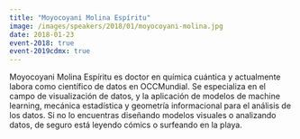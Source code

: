 ```yaml
---
title: "Moyocoyani Molina Espíritu"
image: /images/speakers/2018/01/moyocoyani-molina.jpg
date: 2018-01-23
event-2018: true
event-2019cdmx: true
---
```


Moyocoyani Molina Espíritu es doctor en química cuántica y actualmente labora como científico de datos en OCCMundial. Se especializa en el campo de visualización de datos, y la aplicación de modelos de machine learning, mecánica estadística y geometría informacional para el análisis de los datos. Si no lo encuentras diseñando modelos visuales o analizando datos, de seguro está leyendo cómics o surfeando en la playa.